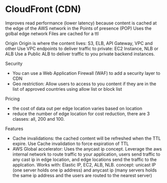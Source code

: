 
# CloudFront (CDN)

Improves read performance (lower latency) because content is cached at the edge of the AWS network in the Points of presence (POP)
Uses the golbal edge network
Files are cached for a ttl

Origin
Origin is where the content lives: S3, ELB, API Gateway, VPC and other
Use VPC endpoints to deliver traffic to private: EC2 Instance, NLB or ALB
Use a Public ALB to deliver traffic to you private backend instances.

Security
- You can use a Web Application Firewall (WAF) to add a security layer to CDN
- Geo restriction: Allow users to access to you content if they are in the list of approved countries using allow list or block list

Pricing
- the cost of data out per edge location varies based on location
- reduce the number of edge location for cost reduction, there are 3 classes: all, 200 and 100. 

Features
- Cache invalidations: the cached content will be refreshed when the TTL expire. Use Cache invalidation to force expiration of TTL 
- AWS Global accelerator: Uses the anycast ip concept. Leverage the aws internal network to route traffic to your application, users send traffic to any cast ip in edge location, and edge locations send the traffic to the applcation. Works with: Elastic IP, EC2, ALB, NLB. 
    concept: unicast IP (one server holds one ip address) and anycast ip (many servers holds the same ip address and the users are routed to the nearest server)